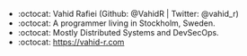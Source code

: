 - :octocat: Vahid Rafiei (Github: @VahidR | Twitter: @vahid_r)
- :octocat: A programmer living in Stockholm, Sweden.
- :octocat: Mostly Distributed Systems and DevSecOps.
- :octocat: https://vahid-r.com


<!---
VahidR/VahidR is a ✨ special ✨ repository because its `README.md` (this file) appears on your GitHub profile.
You can click the Preview link to take a look at your changes.
--->
